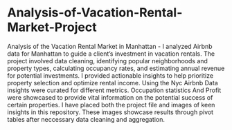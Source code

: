 # Analysis-of-Vacation-Rental-Market-Project
Analysis of the Vacation Rental Market in Manhattan - I analyzed Airbnb data for Manhattan to guide a client’s investment in vacation rentals. The project involved data cleaning, identifying popular neighborhoods and property types, calculating occupancy rates, and estimating annual revenue for potential investments. I provided actionable insights to help prioritize property selection and optimize rental income.
Using the Nyc Airbnb Data insights were curated for different metrics. Occupation statistics And Profit were showcased to provide vital information on the potential success of certain properties. 
I have placed both the project file and images of keen insights in this repository. These images showcase results through pivot tables after neccessary data cleaning and aggregation.
